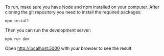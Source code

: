 To run, make sure you have Node and npm installed on your computer.
After cloning the git repository you need to install the required packages:

```bash
npm install
```

Then you can run the development server:

```bash
npm run dev
```

Open [http://localhost:3000](http://localhost:3000) with your browser to see the result.
